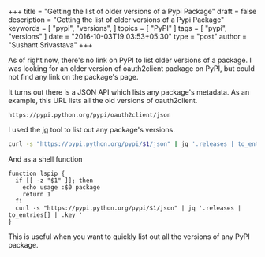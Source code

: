 +++
title = "Getting the list of older versions of a Pypi Package"
draft = false
description = "Getting the list of older versions of a Pypi Package"
keywords = [
  "pypi",
  "versions",
]
topics = [
  "PyPI"
]
tags = [
  "pypi",
  "versions"
]
date = "2016-10-03T19:03:53+05:30"
type = "post"
author = "Sushant Srivastava"
 +++
 
As of right now, there's no link on PyPI to list older versions of a package.
I was looking for an older version of oauth2client package on PyPI, but could not find
any link on the package's page.

It turns out there is a JSON API which lists any package's metadata. As an example,
this URL lists all the old versions of oauth2client.
```
https://pypi.python.org/pypi/oauth2client/json
```
I used the [jq](https://stedolan.github.io/jq/) tool to list out any package's versions.

```bash
curl -s "https://pypi.python.org/pypi/$1/json" | jq '.releases | to_entries[] | .key '
```

And as a shell function

```shell
function lspip {
  if [[ -z "$1" ]]; then
    echo usage :$0 package
    return 1
  fi
  curl -s "https://pypi.python.org/pypi/$1/json" | jq '.releases | to_entries[] | .key '
}
```

This is useful when you want to quickly list out all the versions of any PyPI package.
